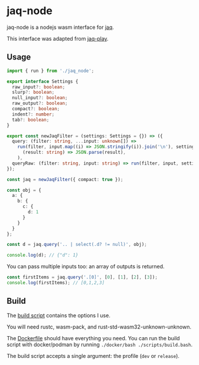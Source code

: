 # jaq-node

jaq-node is a nodejs wasm interface for [jaq](https://github.com/01mf02/jaq).

This interface was adapted from [jaq-play](https://github.com/01mf02/jaq/tree/main/jaq-play).

## Usage

```typescript
import { run } from './jaq_node';

export interface Settings {
  raw_input?: boolean;
  slurp?: boolean;
  null_input?: boolean;
  raw_output?: boolean;
  compact?: boolean;
  indent?: number;
  tab?: boolean;
}

export const newJaqFilter = (settings: Settings = {}) => ({
  query: (filter: string, ...input: unknown[]) =>
    run(filter, input.map((i) => JSON.stringify(i)).join('\n'), settings).map(
      (result: string) => JSON.parse(result),
    ),
  queryRaw: (filter: string, input: string) => run(filter, input, settings),
});

const jaq = newJaqFilter({ compact: true });

const obj = {
  a: {
    b: {
      c: {
        d: 1
      }
    }
  }
};

const d = jaq.query('.. | select(.d? != null)', obj);

console.log(d); // {"d": 1}
```

You can pass multiple inputs too: an array of outputs is returned.

```typescript
const firstItems = jaq.query('.[0]', [0], [1], [2], [3]);
console.log(firstItems); // [0,1,2,3]
```

## Build

The [build script](./scripts/build.bash) contains the options I use.

You will need rustc, wasm-pack, and rust-std-wasm32-unknown-unknown.

The [Dockerfile](./docker/Dockerfile) should have everything you need. You can run the build script with docker/podman by running `./docker/bash ./scripts/build.bash`.

The build script accepts a single argument: the profile (`dev` or `release`).
